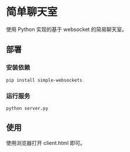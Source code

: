 # 简单聊天室

使用 Python 实现的基于 websocket 的简易聊天室。

## 部署

### 安装依赖

```console
pip install simple-websockets
```

### 运行服务

```console
python server.py
```

## 使用

使用浏览器打开 client.html 即可。

